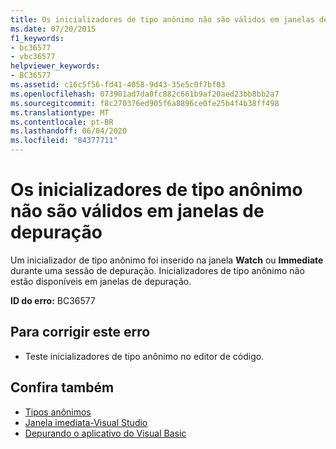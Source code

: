```yaml
---
title: Os inicializadores de tipo anônimo não são válidos em janelas de depuração
ms.date: 07/20/2015
f1_keywords:
- bc36577
- vbc36577
helpviewer_keywords:
- BC36577
ms.assetid: c16c5f56-fd41-4058-9d43-35e5c0f7bf03
ms.openlocfilehash: 073901ad7da0fc882c661b9af20aed23bb8bb2a7
ms.sourcegitcommit: f8c270376ed905f6a8896ce0fe25b4f4b38ff498
ms.translationtype: MT
ms.contentlocale: pt-BR
ms.lasthandoff: 06/04/2020
ms.locfileid: "84377711"
---
```

# <a name="anonymous-type-initializers-are-not-valid-in-debug-windows"></a>Os inicializadores de tipo anônimo não são válidos em janelas de depuração
Um inicializador de tipo anônimo foi inserido na janela **Watch** ou **Immediate** durante uma sessão de depuração. Inicializadores de tipo anônimo não estão disponíveis em janelas de depuração.  
  
 **ID do erro:** BC36577  
  
## <a name="to-correct-this-error"></a>Para corrigir este erro  
  
- Teste inicializadores de tipo anônimo no editor de código.  
  
## <a name="see-also"></a>Confira também

- [Tipos anônimos](../programming-guide/language-features/objects-and-classes/anonymous-types.md)
- [Janela imediata-Visual Studio](/visualstudio/ide/reference/immediate-window)
- [Depurando o aplicativo do Visual Basic](/visualstudio/debugger/debugger-basics)
